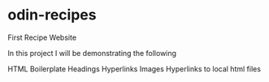 # odin-recipes
First Recipe Website 

In this project I will be demonstrating the following

HTML Boilerplate 
Headings
Hyperlinks
Images
Hyperlinks to local html files 
